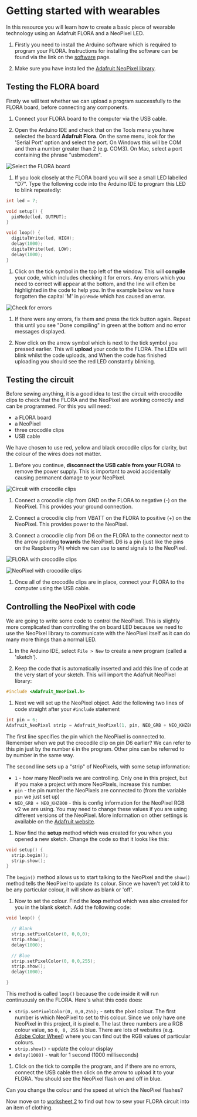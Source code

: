 # Getting started with wearables

In this resource you will learn how to create a basic piece of wearable technology using an Adafruit FLORA and a NeoPixel LED.

1. Firstly you need to install the Arduino software which is required to program your FLORA. Instructions for installing the software can be found via the link on the [software](software.md) page.

1. Make sure you have installed the [Adafruit NeoPixel library](https://learn.adafruit.com/adafruit-neopixel-uberguide/arduino-library-installation#manually-install-adafruit-neopixel-library).

## Testing the FLORA board

Firstly we will test whether we can upload a program successfully to the FLORA board, before connecting any components.

1. Connect your FLORA board to the computer via the USB cable.

1. Open the Arduino IDE and check that on the Tools menu you have selected the board **Adafruit Flora**. On the same menu, look for the 'Serial Port' option and select the port. On Windows this will be COM and then a number greater than 2 (e.g. COM3). On Mac, select a port containing the phrase "usbmodem".

  ![Select the FLORA board](images/select-flora-board.png)

1. If you look closely at the FLORA board you will see a small LED labelled "D7". Type the following code into the Arduino IDE to program this LED to blink repeatedly:

  ```cpp
  int led = 7;

  void setup() {
    pinMode(led, OUTPUT);
  }

  void loop() {
    digitalWrite(led, HIGH);
    delay(1000);
    digitalWrite(led, LOW);
    delay(1000);
  }
  ```

1. Click on the tick symbol in the top left of the window. This will **compile** your code, which includes checking it for errors. Any errors which you need to correct will appear at the bottom, and the line will often be highlighted in the code to help you. In the example below we have forgotten the capital 'M' in `pinMode` which has caused an error.

  ![Check for errors](images/compile-program.png)

1. If there were any errors, fix them and press the tick button again. Repeat this until you see "Done compiling" in green at the bottom and no error messages displayed.

1. Now click on the arrow symbol which is next to the tick symbol you pressed earlier. This will **upload** your code to the FLORA. The LEDs will blink whilst the code uploads, and When the code has finished uploading you should see the red LED constantly blinking.

## Testing the circuit
Before sewing anything, it is a good idea to test the circuit with crocodile clips to check that the FLORA and the NeoPixel are working correctly and can be programmed. For this you will need:

- a FLORA board
- a NeoPixel
- three crocodile clips
- USB cable

We have chosen to use red, yellow and black crocodile clips for clarity, but the colour of the wires does not matter.

1. Before you continue, **disconnect the USB cable from your FLORA** to remove the power supply. This is important to avoid accidentally causing permanent damage to your NeoPixel.

![Circuit with crocodile clips](images/crocodile-clip-circuit.png)

1. Connect a crocodile clip from GND on the FLORA to negative (-) on the NeoPixel. This provides your ground connection.

1. Connect a crocodile clip from VBATT on the FLORA to positive (+) on the NeoPixel. This provides power to the NeoPixel.

1. Connect a crocodile clip from D6 on the FLORA to the connector next to the arrow pointing **towards** the NeoPixel. D6 is a pin (just like the pins on the Raspberry Pi) which we can use to send signals to the NeoPixel.

  ![FLORA with crocodile clips](images/flora-croc-clips.png)

  ![NeoPixel with crocodile clips](images/neopixel-croc-clips.png)


1. Once all of the crocodile clips are in place, connect your FLORA to the computer using the USB cable.

## Controlling the NeoPixel with code

We are going to write some code to control the NeoPixel. This is slightly more complicated than controlling the on board LED because we need to use the NeoPixel library to communicate with the NeoPixel itself as it can do many more things than a normal LED.

1. In the Arduino IDE, select `File > New` to create a new program  (called a 'sketch').

1. Keep the code that is automatically inserted and add this line of code at the very start of your sketch. This will import the Adafruit NeoPixel library:

  ```cpp
  #include <Adafruit_NeoPixel.h>
  ```

1. Next we will set up the NeoPixel object. Add the following two lines of code straight after your `#include` statement
  ```cpp
  int pin = 6;
  Adafruit_NeoPixel strip = Adafruit_NeoPixel(1, pin, NEO_GRB + NEO_KHZ800);
  ```
  The first line specifies the pin which the NeoPixel is connected to. Remember when we put the crocodile clip on pin D6 earlier? We can refer to this pin just by the number `6` in the program. Other pins can be referred to by number in the same way.

  The second line sets up a "strip" of NeoPixels, with some setup information:
  - `1` - how many NeoPixels we are controlling. Only one in this project, but if you make a project with more NeoPixels, increase this number.
  - `pin` - the pin number the NeoPixels are connected to (from the variable `pin` we just set up)
  - `NEO_GRB + NEO_KHZ800` - this is config information for the NeoPixel RGB v2 we are using. You may need to change these values if you are using different versions of the NeoPixel. More information on other settings is available on the [Adafruit website](https://learn.adafruit.com/adafruit-neopixel-uberguide/arduino-library).

1. Now find the **setup** method which was created for you when you opened a new sketch. Change the code so that it looks like this:

  ```cpp
  void setup() {
    strip.begin();
    strip.show();
  }
  ```

  The `begin()` method allows us to start talking to the NeoPixel and the `show()` method tells the NeoPixel to update its colour. Since we haven't yet told it to be any particular colour, it will show as blank or 'off'.

1. Now to set the colour. Find the **loop** method which was also created for you in the blank sketch. Add the following code:
  ```cpp
  void loop() {

    // Blank
    strip.setPixelColor(0, 0,0,0);
    strip.show();
    delay(1000);

    // Blue
    strip.setPixelColor(0, 0,0,255);
    strip.show();
    delay(1000);

  }
  ```

  This method is called `loop()` because the code inside it will run continuously on the FLORA. Here's what this code does:

  - `strip.setPixelColor(0, 0,0,255);` - sets the pixel colour. The first number is which NeoPixel to set to this colour. Since we only have one NeoPixel in this project, it is pixel `0`. The last three numbers are a RGB colour value, so `0, 0, 255` is blue. There are lots of websites (e.g. [Adobe Color Wheel](https://color.adobe.com)) where you can find out the RGB values of particular colours.  
  - `strip.show()` - update the colour display
  - `delay(1000)` - wait for 1 second (1000 milliseconds)

1. Click on the tick to compile the program, and if there are no errors, connect the USB cable then click on the arrow to upload it to your FLORA. You should see the NeoPixel flash on and off in blue.

  Can you change the colour and the speed at which the NeoPixel flashes?

Now move on to [worksheet 2](worksheet2.md) to find out how to sew your FLORA circuit into an item of clothing.
